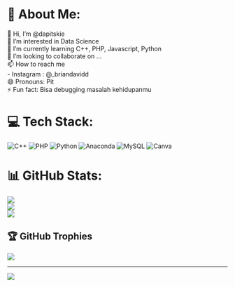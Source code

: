 # 💫 About Me:
👋 Hi, I’m @dapitskie<br>👀 I’m interested in Data Science<br>🌱 I’m currently learning C++, PHP, Javascript, Python<br>💞️ I’m looking to collaborate on ...<br>📫 How to reach me<br>   - Instagram : @_briandavidd<br>😄 Pronouns: Pit<br>⚡ Fun fact: Bisa debugging masalah kehidupanmu


# 💻 Tech Stack:
![C++](https://img.shields.io/badge/c++-%2300599C.svg?style=flat&logo=c%2B%2B&logoColor=white) ![PHP](https://img.shields.io/badge/php-%23777BB4.svg?style=flat&logo=php&logoColor=white) ![Python](https://img.shields.io/badge/python-3670A0?style=flat&logo=python&logoColor=ffdd54) ![Anaconda](https://img.shields.io/badge/Anaconda-%2344A833.svg?style=flat&logo=anaconda&logoColor=white) ![MySQL](https://img.shields.io/badge/mysql-4479A1.svg?style=flat&logo=mysql&logoColor=white) ![Canva](https://img.shields.io/badge/Canva-%2300C4CC.svg?style=flat&logo=Canva&logoColor=white)
# 📊 GitHub Stats:
![](https://github-readme-stats.vercel.app/api?username=dapitskie&theme=dark&hide_border=false&include_all_commits=false&count_private=false)<br/>
![](https://nirzak-streak-stats.vercel.app/?user=dapitskie&theme=dark&hide_border=false)<br/>
![](https://github-readme-stats.vercel.app/api/top-langs/?username=dapitskie&theme=dark&hide_border=false&include_all_commits=false&count_private=false&layout=compact)

## 🏆 GitHub Trophies
![](https://github-profile-trophy.vercel.app/?username=dapitskie&theme=radical&no-frame=false&no-bg=true&margin-w=4)

---
[![](https://visitcount.itsvg.in/api?id=dapitskie&icon=0&color=0)](https://visitcount.itsvg.in)

<!-- Proudly created with GPRM ( https://gprm.itsvg.in ) -->
